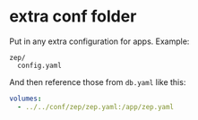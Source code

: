 # extra conf folder

Put in any extra configuration for apps. Example:

```
zep/
  config.yaml
```

And then reference those from `db.yaml` like this:

```yaml
volumes:
  - ../../conf/zep/zep.yaml:/app/zep.yaml
```
